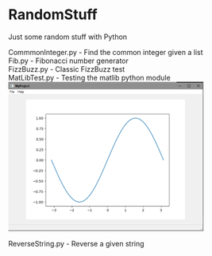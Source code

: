 # RandomStuff
Just some random stuff with Python

CommmonInteger.py - Find the common integer given a list  
Fib.py - Fibonacci number generator  
FizzBuzz.py - Classic FizzBuzz test  
MatLibTest.py - Testing the matlib python module
![SCREENSHOT1](https://github.com/harmonyideas/RandomStuff/blob/master/IMG/matlib1.PNG)  

ReverseString.py - Reverse a given string  
